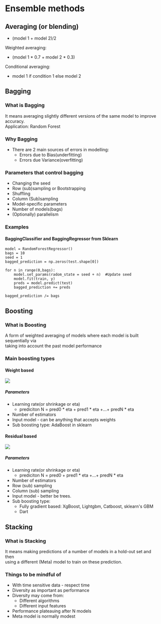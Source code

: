 # Ensemble methods  
## Averaging (or blending)  
- (model 1 + model 2)/2  

Weighted averaging:  
- (model 1 * 0.7 + model 2 * 0.3)  

Conditional averaging:  
- model 1 if condition 1 else model 2  

## Bagging  
### What is Bagging  
It means averaging slightly different versions of the same model to improve accuracy.  
Application: Random Forest

### Why Bagging  
- There are 2 main sources of errors in modelling:  
   - Errors due to Bias(underfitting)  
   - Errors due Variance(overfitting)  
   
### Parameters that control bagging  
- Changing the seed  
- Row (sub)sampling or Bootstrapping  
- Shuffling  
- Column (Sub)sampling  
- Model-specific parameters  
- Number of models(bags)  
- (Optionally) parallelism  

### Examples  
#### BaggingClassifier and BaggingRegressor from Sklearn  
```
model = RandomForestRegressor()  
bags = 10  
seed = 1  
bagged_prediction = np.zeros(test.shape[0])  

for n in range(0,bags):
	model.set_params(radom_state = seed + n)  #Update seed  
	model.fit(train, y)  
	preds = model.predict(test)  
	bagged_prediction += preds  
	
bagged_prediction /= bags
```  

## Boosting  
### What is Boosting  
A form of weighted averaging of models where each model is built sequentially via  
taking into account the past model performance  

### Main boosting types  
#### Weight based  
![](https://github.com/LinkedGithub/Data-Science-Course/blob/master/Figures/Weight%20based%20boosting%20-1.JPG)  

##### Parameters  
- Learning rate(or shrinkage or eta)  
   - prediciton N = pred0 * eta + pred1 * eta +...+ predN * eta  
- Number of estimators  
- Input model - can be anything that accepts weights  
- Sub boosting type: AdaBoost in sklearn  

#### Residual based  
![](https://github.com/LinkedGithub/Data-Science-Course/blob/master/Figures/Residual%20based%20boosting.JPG) 
 
##### Parameters  
- Learning rate(or shrinkage or eta)  
   - prediciton N = pred0 + pred1 * eta +...+ predN * eta  
- Number of estimators  
- Row (sub) sampling  
- Column (sub) sampling  
- Input model - better be trees.  
- Sub boosting type:  
   - Fully gradient based: XgBoost, Lightgbm, Catboost, sklearn's GBM  
   - Dart  

## Stacking  
### What is Stacking  
It means making predictions of a number of models in a hold-out set and then  
using a different (Meta) model to train on these prediction.  

### Things to be mindful of  
- With time sensitive data - respect time  
- Diversity as important as performance  
- Diversity may come from:  
   - Different algorithms  
   - Different input features  
- Performance plateauing after N models  
- Meta model is normally modest  



